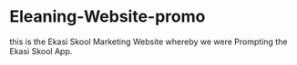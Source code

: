 # Eleaning-Website-promo
this is the Ekasi Skool Marketing Website whereby we were Prompting the Ekasi Skool App.
